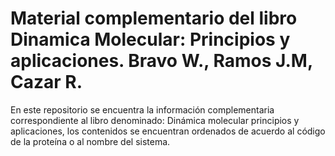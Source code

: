 # Material complementario del libro Dinamica Molecular: Principios y aplicaciones. Bravo W., Ramos J.M, Cazar R.
En este repositorio se encuentra la información complementaria correspondiente al libro denominado: Dinámica molecular principios y aplicaciones, los contenidos se encuentran ordenados de acuerdo al código de la proteína o al nombre del sistema.
